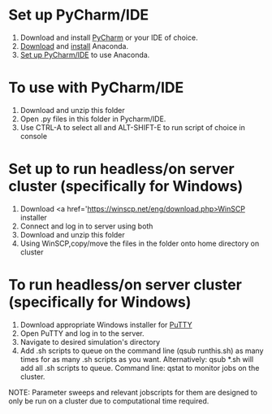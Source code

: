 # Set up PyCharm/IDE

1) Download and install <a href='https://www.jetbrains.com/pycharm/download/#section=windows'>PyCharm</a> or your IDE of choice.
2) <a href='https://www.continuum.io/downloads'>Download</a> and <a href='https://docs.continuum.io/anaconda/install'>install</a> Anaconda. 
3) <a href='https://docs.continuum.io/anaconda/ide_integration#pycharm'>Set up PyCharm/IDE</a> to use Anaconda.

# To use with PyCharm/IDE
1) Download and unzip this folder
2) Open .py files in this folder in Pycharm/IDE.
3) Use CTRL-A to select all and ALT-SHIFT-E to run script of choice in console

# Set up to run headless/on server cluster (specifically for Windows)

1) Download <a href='https://winscp.net/eng/download.php>WinSCP</a> installer
2) Connect and log in to server using both
3) Download and unzip this folder
4) Using WinSCP,copy/move the files in the folder onto home directory on cluster

# To run headless/on server cluster (specifically for Windows)

1) Download appropriate Windows installer for <a href ='http://www.chiark.greenend.org.uk/~sgtatham/putty/latest.html'>PuTTY</a> 
2) Open PuTTY and log in to the server.
3) Navigate to desired simulation's directory
4) Add .sh scripts to queue on the command line (qsub runthis.sh) as many times for as many .sh scripts as you want. Alternatively: qsub *.sh will add all .sh scripts to queue. Command line: qstat to monitor jobs on the cluster.

NOTE: Parameter sweeps and relevant jobscripts for them are designed to only be run on a cluster due to computational time required. 
